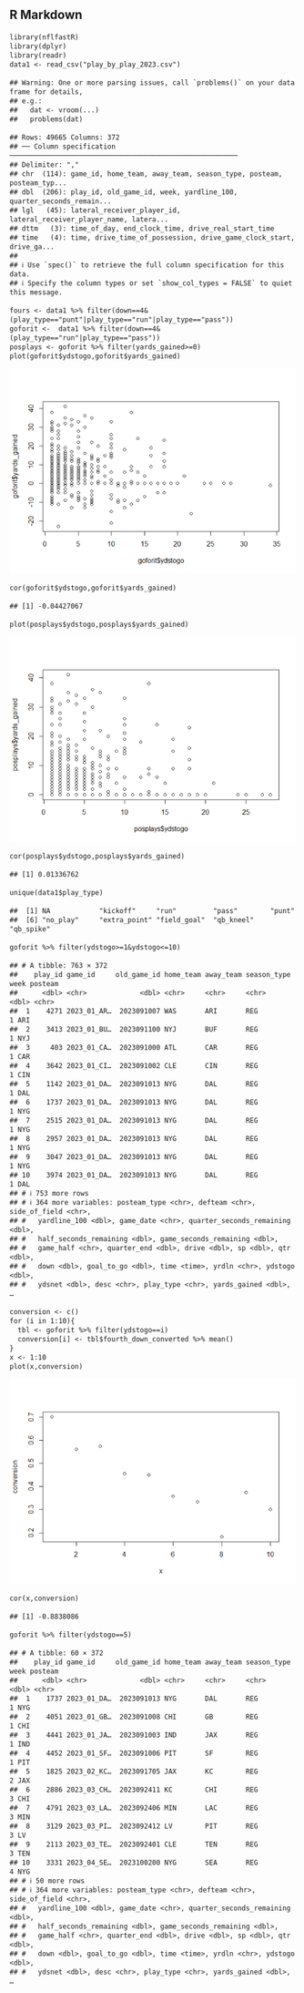 ## R Markdown

    library(nflfastR)
    library(dplyr)
    library(readr)
    data1 <- read_csv("play_by_play_2023.csv")

    ## Warning: One or more parsing issues, call `problems()` on your data frame for details,
    ## e.g.:
    ##   dat <- vroom(...)
    ##   problems(dat)

    ## Rows: 49665 Columns: 372
    ## ── Column specification ────────────────────────────────────────────────────────
    ## Delimiter: ","
    ## chr  (114): game_id, home_team, away_team, season_type, posteam, posteam_typ...
    ## dbl  (206): play_id, old_game_id, week, yardline_100, quarter_seconds_remain...
    ## lgl   (45): lateral_receiver_player_id, lateral_receiver_player_name, latera...
    ## dttm   (3): time_of_day, end_clock_time, drive_real_start_time
    ## time   (4): time, drive_time_of_possession, drive_game_clock_start, drive_ga...
    ## 
    ## ℹ Use `spec()` to retrieve the full column specification for this data.
    ## ℹ Specify the column types or set `show_col_types = FALSE` to quiet this message.

    fours <- data1 %>% filter(down==4&(play_type=="punt"|play_type=="run"|play_type=="pass"))
    goforit <-  data1 %>% filter(down==4&(play_type=="run"|play_type=="pass"))
    posplays <- goforit %>% filter(yards_gained>=0)
    plot(goforit$ydstogo,goforit$yards_gained)

![](fourthdowns_files/figure-markdown_strict/unnamed-chunk-2-1.png)

    cor(goforit$ydstogo,goforit$yards_gained)

    ## [1] -0.04427067

    plot(posplays$ydstogo,posplays$yards_gained)

![](fourthdowns_files/figure-markdown_strict/unnamed-chunk-2-2.png)

    cor(posplays$ydstogo,posplays$yards_gained)

    ## [1] 0.01336762

    unique(data1$play_type)

    ##  [1] NA            "kickoff"     "run"         "pass"        "punt"       
    ##  [6] "no_play"     "extra_point" "field_goal"  "qb_kneel"    "qb_spike"

    goforit %>% filter(ydstogo>=1&ydstogo<=10)

    ## # A tibble: 763 × 372
    ##    play_id game_id     old_game_id home_team away_team season_type  week posteam
    ##      <dbl> <chr>             <dbl> <chr>     <chr>     <chr>       <dbl> <chr>  
    ##  1    4271 2023_01_AR…  2023091007 WAS       ARI       REG             1 ARI    
    ##  2    3413 2023_01_BU…  2023091100 NYJ       BUF       REG             1 NYJ    
    ##  3     403 2023_01_CA…  2023091000 ATL       CAR       REG             1 CAR    
    ##  4    3642 2023_01_CI…  2023091002 CLE       CIN       REG             1 CIN    
    ##  5    1142 2023_01_DA…  2023091013 NYG       DAL       REG             1 DAL    
    ##  6    1737 2023_01_DA…  2023091013 NYG       DAL       REG             1 NYG    
    ##  7    2515 2023_01_DA…  2023091013 NYG       DAL       REG             1 NYG    
    ##  8    2957 2023_01_DA…  2023091013 NYG       DAL       REG             1 NYG    
    ##  9    3047 2023_01_DA…  2023091013 NYG       DAL       REG             1 NYG    
    ## 10    3974 2023_01_DA…  2023091013 NYG       DAL       REG             1 DAL    
    ## # ℹ 753 more rows
    ## # ℹ 364 more variables: posteam_type <chr>, defteam <chr>, side_of_field <chr>,
    ## #   yardline_100 <dbl>, game_date <chr>, quarter_seconds_remaining <dbl>,
    ## #   half_seconds_remaining <dbl>, game_seconds_remaining <dbl>,
    ## #   game_half <chr>, quarter_end <dbl>, drive <dbl>, sp <dbl>, qtr <dbl>,
    ## #   down <dbl>, goal_to_go <dbl>, time <time>, yrdln <chr>, ydstogo <dbl>,
    ## #   ydsnet <dbl>, desc <chr>, play_type <chr>, yards_gained <dbl>, …

    conversion <- c()
    for (i in 1:10){
      tbl <- goforit %>% filter(ydstogo==i) 
      conversion[i] <- tbl$fourth_down_converted %>% mean()
    }
    x <- 1:10
    plot(x,conversion)

![](fourthdowns_files/figure-markdown_strict/unnamed-chunk-3-1.png)

    cor(x,conversion)

    ## [1] -0.8838086

    goforit %>% filter(ydstogo==5)

    ## # A tibble: 60 × 372
    ##    play_id game_id     old_game_id home_team away_team season_type  week posteam
    ##      <dbl> <chr>             <dbl> <chr>     <chr>     <chr>       <dbl> <chr>  
    ##  1    1737 2023_01_DA…  2023091013 NYG       DAL       REG             1 NYG    
    ##  2    4051 2023_01_GB…  2023091008 CHI       GB        REG             1 CHI    
    ##  3    4441 2023_01_JA…  2023091003 IND       JAX       REG             1 IND    
    ##  4    4452 2023_01_SF…  2023091006 PIT       SF        REG             1 PIT    
    ##  5    1825 2023_02_KC…  2023091705 JAX       KC        REG             2 JAX    
    ##  6    2886 2023_03_CH…  2023092411 KC        CHI       REG             3 CHI    
    ##  7    4791 2023_03_LA…  2023092406 MIN       LAC       REG             3 MIN    
    ##  8    3129 2023_03_PI…  2023092412 LV        PIT       REG             3 LV     
    ##  9    2113 2023_03_TE…  2023092401 CLE       TEN       REG             3 TEN    
    ## 10    3331 2023_04_SE…  2023100200 NYG       SEA       REG             4 NYG    
    ## # ℹ 50 more rows
    ## # ℹ 364 more variables: posteam_type <chr>, defteam <chr>, side_of_field <chr>,
    ## #   yardline_100 <dbl>, game_date <chr>, quarter_seconds_remaining <dbl>,
    ## #   half_seconds_remaining <dbl>, game_seconds_remaining <dbl>,
    ## #   game_half <chr>, quarter_end <dbl>, drive <dbl>, sp <dbl>, qtr <dbl>,
    ## #   down <dbl>, goal_to_go <dbl>, time <time>, yrdln <chr>, ydstogo <dbl>,
    ## #   ydsnet <dbl>, desc <chr>, play_type <chr>, yards_gained <dbl>, …
